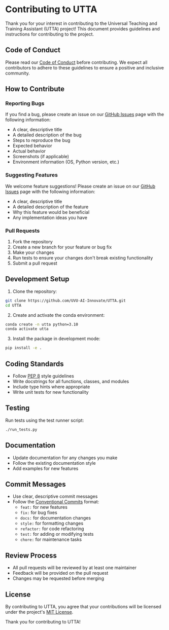 # Contributing to UTTA

Thank you for your interest in contributing to the Universal Teaching and Training Assistant (UTTA) project! This document provides guidelines and instructions for contributing to the project.

## Code of Conduct

Please read our [Code of Conduct](https://github.com/UVU-AI-Innovate/UTTA/wiki/Code-of-Conduct) before contributing. We expect all contributors to adhere to these guidelines to ensure a positive and inclusive community.

## How to Contribute

### Reporting Bugs

If you find a bug, please create an issue on our [GitHub Issues](https://github.com/UVU-AI-Innovate/UTTA/issues) page with the following information:

- A clear, descriptive title
- A detailed description of the bug
- Steps to reproduce the bug
- Expected behavior
- Actual behavior
- Screenshots (if applicable)
- Environment information (OS, Python version, etc.)

### Suggesting Features

We welcome feature suggestions! Please create an issue on our [GitHub Issues](https://github.com/UVU-AI-Innovate/UTTA/issues) page with the following information:

- A clear, descriptive title
- A detailed description of the feature
- Why this feature would be beneficial
- Any implementation ideas you have

### Pull Requests

1. Fork the repository
2. Create a new branch for your feature or bug fix
3. Make your changes
4. Run tests to ensure your changes don't break existing functionality
5. Submit a pull request

## Development Setup

1. Clone the repository:
```bash
git clone https://github.com/UVU-AI-Innovate/UTTA.git
cd UTTA
```

2. Create and activate the conda environment:
```bash
conda create -n utta python=3.10
conda activate utta
```

3. Install the package in development mode:
```bash
pip install -e .
```

## Coding Standards

- Follow [PEP 8](https://www.python.org/dev/peps/pep-0008/) style guidelines
- Write docstrings for all functions, classes, and modules
- Include type hints where appropriate
- Write unit tests for new functionality

## Testing

Run tests using the test runner script:

```bash
./run_tests.py
```

## Documentation

- Update documentation for any changes you make
- Follow the existing documentation style
- Add examples for new features

## Commit Messages

- Use clear, descriptive commit messages
- Follow the [Conventional Commits](https://www.conventionalcommits.org/) format:
  - `feat:` for new features
  - `fix:` for bug fixes
  - `docs:` for documentation changes
  - `style:` for formatting changes
  - `refactor:` for code refactoring
  - `test:` for adding or modifying tests
  - `chore:` for maintenance tasks

## Review Process

- All pull requests will be reviewed by at least one maintainer
- Feedback will be provided on the pull request
- Changes may be requested before merging

## License

By contributing to UTTA, you agree that your contributions will be licensed under the project's [MIT License](LICENSE).

Thank you for contributing to UTTA! 